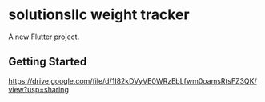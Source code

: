 # solutionsllc weight tracker

A new Flutter project.

## Getting Started
https://drive.google.com/file/d/1I82kDVyVE0WRzEbLfwm0oamsRtsFZ3QK/view?usp=sharing

